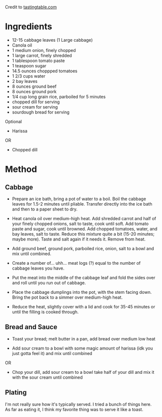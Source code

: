 Credit to [tastingtable.com](https://www.tastingtable.com/686913/how-to-make-ukrainian-stuffed-cabbage-tomato-sauce-olia-hercules-mamushka/)

# Ingredients

- 12-15 cabbage leaves (1 Large cabbage)
- Canola oil
- 1 medium onion, finely chopped
- 1 large carrot, finely shredded
- 1 tablespoon tomato paste
- 1 teaspoon sugar
- 14.5 ounces choppped tomatoes
- 1 2/3 cups water
- 2 bay leaves
- 8 ounces ground beef
- 8 ounces ground pork
- 1/4 cup long grain rice, parboiled for 5 minutes
- chopped dill for serving
- sour cream for serving
- sourdough bread for serving

Optional

- Harissa 

OR

- Chopped dill

# Method

## Cabbage

- Prepare an ice bath, bring a pot of water to a boil. Boil the cabbage leaves for 1.5-2 minutes until pliable. Transfer directly into the ice bath and then to a paper sheet to dry.

- Heat canola oil over medium-high heat. Add shredded carrot and half of your finely chopped onions, salt to taste, cook until soft. Add tomato paste and sugar, cook until browned. Add chopped tomatoes, water, and bay leaves, salt to taste. Reduce this mixture quite a bit (15-20 minutes; maybe more). Taste and salt again if it needs it. Remove from heat.

- Add ground beef, ground pork, parboiled rice, onion, salt to a bowl and mix until combined.

- Create a number of... uhh... meat logs (?) equal to the number of cabbage leaves you have.

- Put the meat into the middle of the cabbage leaf and fold the sides over and roll until you run out of cabbage.

- Place the cabbage dumplings into the pot, with the stem facing down. Bring the pot back to a simmer over medium-high heat.

- Reduce the heat, slightly cover with a lid and cook for 35-45 minutes or until the filling is cooked through.

## Bread and Sauce

- Toast your bread; melt butter in a pan, add bread over medium low heat

- Add sour cream to a bowl with some magic amount of harissa (idk you just gotta feel it) and mix until combined

OR

- Chop your dill, add sour cream to a bowl take half of your dill and mix it with the sour cream until combined

## Plating

I'm not really sure how it's typically served. I tried a bunch of things here. As far as eating it, I think my favorite thing was to serve it like a toast.
